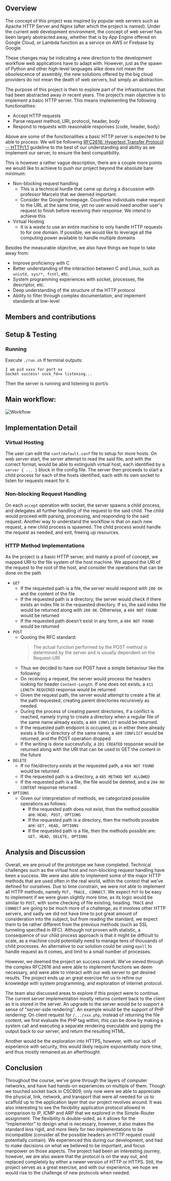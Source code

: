 ## Overview
The concept of this project was inspired by popular web servers such as Apache HTTP Server and Nginx (after which the project is named). Under the current web development environment, the concept of web server has been largely abstracted away, whether that is by App Engine offered on Google Cloud, or Lambda function as a service on AWS or Firebase by Google.

These changes may be indicating a new direction to the development workflow web applications have to adapt with. However, just as the spawn of Python and other high-level languages alike does not mean the obsolescence of assembly, the new solutions offered by the big cloud providers do not mean the death of web servers, but simply an abstraction.

The purpose of this project is then to explore part of the infrastructures that had been abstracted away in recent years. The project’s main objective is to implement a basic HTTP server. This means implementing the following functionalities:
- Accept HTTP requests
- Parse request method, URI, protocol, header, body
- Respond to requests with reasonable responses (code, header, body)
  
Above are some of the functionalities a basic HTTP server is expected to be able to process. We will be following [RFC2616: Hypertext Transfer Protocol -- HTTP/1.1](https://www.rfc-editor.org/rfc/rfc2616) guideline to the best of our understanding and ability as we implement our server, to ensure the best compatibility.

This is however a rather vague description, there are a couple more points we would like to achieve to push our project beyond the absolute bare minimum:

- Non-blocking request handling
  - This is a technical hurdle that came up during a discussion with professor Marcelo that we deemed important.
  - Consider the Google homepage. Countless individuals make request to the URL at the same time, yet no user would need another user's request to finish before receiving their response. We intend to achieve this
- Virtual Hosting
  - It is a waste to use an entire machine to only handle HTTP requests to for one domain. If possible, we would like to leverage all the computing power available to handle multiple domains

Besides the measurable objective, we also have things we hope to take away from:
- Improve proficiency with C
- Better understanding of the interaction between C and Linux, such as `unistd, sys/*, fcntl`, etc.
- System programming experiences with socket, processes, file descriptor, etc.
- Deep understanding of the structure of the HTTP protocol
- Ability to filter through complex documentation, and implement standards at low-level

## Members and contributions

## Setup & Testing

### Running
Execute `./run.sh`
If terminal outputs:
```
I am pid xxxx for port xx
Socket success! sock_fd=x listening...
```
Then the server is running and listening to port/s

## Main workflow:
![Workflow](Flow-Transparent.png)

## Implementation Detail

### Virtual Hosting
The user can edit the `conf/default.conf` file to setup for more hosts. On web server start, the server attempt to read the said file, and with the correct format, would be able to extinguish virtual host, each identified by a `server { ... }` block in the config file.
The server then proceeds to start a child process for each of the hosts identified, each with its own socket to listen for requests meant for it.

### Non-blocking Request Handling
On each `accept` operation with socket, the server spawns a child process, and delegates all further handling of the request to the said child. The child would proceed with parsing, processing, and responding to the said request. 
Another way to understand the workflow is that on each new request, a new child process is spawned. The child process would handle the request as needed, and exit, freeing up resources.

### HTTP Method Implementations
As the project is a basic HTTP server, and mainly a proof of concept, we mapped URI to the file system of the host machine. We append the URI of the request to the root of the host, and consider the operations that can be done on the path
- `GET`
  - If the requested path is a file, the server would respond with `200 OK` and the content of the file
  - If the requested path is a directory, the server would check if there exists an index file in the requested directory. If so, the said index file would be returned along with `200 OK`. Otherwise, a `404 NOT FOUND` would be returned
  - If the requested path doesn't exist in any form, a `404 NOT FOUND` would be returned
- `POST`
  - Quoting the RFC standard: 
    >  The actual function performed by the POST method is determined by the server and is usually dependent on the Request-URI
  - Thus we decided to have our POST have a simple behaviour like the following:
  - On receiving a request, the server would process the headers looking for header `Content-Length`. If one does not exists, a `411 LENGTH REQUIRED` response would be returned
  - Given the request path, the server would attempt to create a file at the path requested, creating parent directories recursively as needed.
  - During the process of creating parent directories, if a conflict is reached, namely trying to create a directory when a regular file of the same name already exists, a `409 CONFLICT` would be returned.
  - If the requested path endpoint is occupied, as in either there already exists a file or directory of the same name, a `409 CONFLICT` would be returned, and the POST operation dropped
  - If the writing is done successfully, a `201 CREATED` response would be returned along with the URI that can be used to GET the content in the future
- `DELETE`
  - If no file/directory exists at the requested path, a `404 NOT FOUND` would be returned
  - If the requested path is a directory, a `405 METHOD NOT ALLOWED`
  - If the requested path is a file, the file would be deleted, and a `204 NO CONTENT` response returned
- `OPTIONS`
  - Given our interpretation of methods, we categorized possible operations as follows:
    - If the requested path does not exist, then the method possible are: `HEAD, POST, OPTIONS`
    - If the requested path is a directory, then the methods possible are: `GET, HEAD, OPTIONS`
    - If the requested path is a file, then the methods possible are: `GET, HEAD, DELETE, OPTIONS`
  

## Analysis and Discussion
Overall, we are proud of the prototype we have completed. Technical challenges such as the virtual host and non-blocking request handling have been a success. We were also able to implement some of the major HTTP methods that are used often in the real world, within the context that we've defined for ourselves.
Due to time constrain, we were not able to implement all HTTP methods, namely `PUT, TRACE, CONNECT`. We expect `PUT` to be easy to implement if we were given slightly more time, as its logic would be similar to `POST`, with some checking of file existing, heading. 
`TRACE` and `CONNECT` are going to be much more of a challenge, as it involves other HTTP servers, and sadly we did not have time to put great amount of consideration into the subject, but from reading the standard, we expect them to be rather different from the previous methods (such as SSL tunneling specified in RFC). 
Although not proven with statistic, a consequence of our child process approach is that it might be difficult to scale, as a machine could potentially need to manage tens of thousands of child processes. An alternative to our solution could be using `epoll` to handle request as it comes, and limit to a small number of processes.

However, we deemed the project an success overall. We've sieved through the complex RFC2616 and were able to implement functions we deem necessary, and were able to interact with our web server to get desired results. The project ends up an great exercise for us to refine our knowledge with system programming, and exploration of internet protocol.

The team also discussed areas to explore if this project were to continue. The current server implementation mostly returns content back to the client as it is stored in the server. An upgrade to the server would be to support a sense of "server-side rendering". An example would be the support of PHP rendering: On client request for `/.../xxx.php`, instead of returning the file content, we first evaluate the PHP tag within, this can be done by making a system call and executing a separate rendering executable and piping the output back to our server, and return the resulting HTML.

Another would be the exploration into HTTPS, however, with our lack of experience with security, this would likely require exponentially more time, and thus mostly remained as an afterthought.

## Conclusion
Throughout the course, we've gone through the layers of computer networks, and have had hands-on experiences on multiple of them. Though we touched socket back in CSCB09, only now were we able to appreciate the physical, link, network, and transport that were all needed for us to scaffold up to the application layer that our project revolves around.
It was also interesting to see the flexibility application protocol allowed in comparison to IP, ICMP and ARP that we explored in the Simple-Router assignment. The flexibility is double-sided, as it allows for the “implementor” to design what is necessary, however, it also makes the standard less rigid, and more likely for two implementations to be incompatible (consider all the possible headers an HTTP request could potentially contain). We experienced this during our development, and had to make decisions on what we believed to be important, and focus manpower on those aspects.
The project had been an interesting journey, however, we are also aware that the protocol is on the way out, and replaced completely by either a newer version of HTTP or HTTPS. Still, the project serves as a great exercise, and with our experience, we hope we would rise to the challenge of new protocols when needed.

